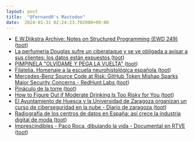 ```yaml
---
layout: post
title:  "@fernand0's Mastodon"
date:  2024-01-31 02:24:23.702000+00:00
---
```

*  [E.W.Dijkstra Archive: Notes on Structured Programming (EWD 249) ](https://www.cs.utexas.edu/users/EWD/transcriptions/EWD02xx/EWD249/EWD249.htm) ([toot](https://mastodon.social/@fernand0/111848185115564509))
*  [La perfumería Douglas sufre un ciberataque y se ve obligada a avisar a sus clientes: los datos están expuestos ](https://www.elconfidencial.com/empresas/2024-01-20/douglas-perfumeria-ciberataque-datos-clientes_3814871) ([toot](https://mastodon.social/@fernand0/111846289679985449))
*  [PIMPINELA "OLVÍDAME Y PEGA LA VUELTA" ](https://youtu.be/vqSHxsaDuto?feature=share) ([toot](https://mastodon.social/@fernand0/111846147995110826))
*  [Filatelia. Homenaje a la escuela neurohistológica española ](https://avecesunafoto.wordpress.com/2024/01/30/filatelia-homenaje-a-la-escuela-neurohistologica-espanola) ([toot](https://mastodon.social/@fernand0/111846039611815212))
*  [Mercedes-Benz Source Code at Risk: GitHub Token Mishap Sparks Major Security Concerns - RedHunt Labs ](https://redhuntlabs.com/blog/mercedes-benz-source-code-at-risk-github-token-mishap-sparks-major-security-concerns) ([toot](https://mastodon.social/@fernand0/111846012029240295))
*  [Pináculo de la torre ](https://www.flickr.com/photos/fernand0/53477895964) ([toot](https://mastodon.social/@fernand0/111844578633789718))
*  [How to Figure Out if Moderate Drinking Is Too Risky for You ](https://www.scientificamerican.com/article/how-to-figure-out-if-moderate-drinking-is-too-risky-for-you) ([toot](https://mastodon.social/@fernand0/111844149990021007))
*  [El Ayuntamiento de Huesca y la Universidad de Zaragoza organizan un curso de ciberseguridad en la nube - Diario de zaragoza ](https://diariodezaragoza.es/el-ayuntamiento-de-huesca-y-la-universidad-de-zaragoza-organizan-un-curso-de-ciberseguridad-en-la-nube) ([toot](https://mastodon.social/@fernand0/111842627408400276))
*  [Radiografía de los centros de datos en España: así crece la industria digital de moda ](https://www.elespanol.com/invertia/disruptores-innovadores/innovadores/tecnologicas/20240129/radiografia-centros-datos-espana-crece-industria-digital-moda/827917420_0.htm) ([toot](https://mastodon.social/@fernand0/111840625660181609))
*  [Imprescindibles - Paco Roca, dibujando la vida - Documental en RTVE ](https://www.rtve.es/play/videos/imprescindibles/paco-roca-dibujando-vida/15926587) ([toot](https://mastodon.social/@fernand0/111840507647519443))
